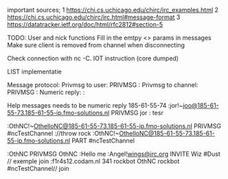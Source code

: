 important sources;
1 https://chi.cs.uchicago.edu/chirc/irc_examples.html
2 https://chi.cs.uchicago.edu/chirc/irc.html#message-format
3 https://datatracker.ietf.org/doc/html/rfc2812#section-5

TODO:
User and nick functions
Fill in the emtpy <> params in messages
Make sure client is removed from channel when disconnecting

Check connection with nc -C. IOT instruction (core dumped)

LIST implementatie 

Message protocol:
Privmsg to user: <sender host> PRIVMSG <username receiver> :<message>
Privmsg to channel: <sender host> PRIVMSG <channel name> :<message>
Numeric reply: <server host> <numeric code> <username> <params> :<message>

Help messages needs to be numeric reply
185-61-55-74
:jor!~joo@185-61-55-73.185-61-55-ip.fmo-solutions.nl PRIVMSG jor : tesr

:OthNC!~OthelloNC@185-61-55-73.185-61-55-ip.fmo-solutions.nl PRIVMSG #ncTestChannel ://throw rock
:OthNC!~OthelloNC@185-61-55-73.185-61-55-ip.fmo-solutions.nl PART #ncTestChannel

:OthNC PRIVMSG OthNC :Hello me
:Angel!wings@irc.org INVITE Wiz #Dust // exemple join
:f1r4s12.codam.nl 341 rockbot OthNC rockbot #ncTestChannel// join